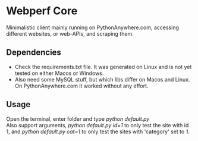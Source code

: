 # Webperf Core
Minimalistic client mainly running on PythonAnywhere.com, accessing different websites, or web-APIs, and scraping them.

## Dependencies
* Check the requirements.txt file. It was generated on Linux and is not yet tested on either Macos or Windows.
* Also need some MySQL stuff, but which libs differ on Macos and Linux. On PythonAnywhere.com it worked without any effort.

## Usage
Open the terminal, enter folder and type *python default.py*  
Also support arguments, *python default.py id=1* to only test the site with id 1, and *python default.py cat=1* to only test the sites with 'category' set to 1.
